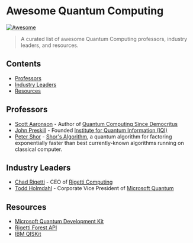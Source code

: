 # Awesome Quantum Computing

[![Awesome](https://awesome.re/badge.svg)](https://awesome.re)

> A curated list of awesome Quantum Computing professors, industry leaders, and resources.

## Contents

- [Professors](#professors)
- [Industry Leaders](#industry-leaders)
- [Resources](#resources)

## Professors

* [Scott Aaronson](https://www.scottaaronson.com/) - Author of [Quantum Computing Since Democritus](https://www.amazon.com/Quantum-Computing-since-Democritus-Aaronson/dp/0521199565/)
* [John Preskill](http://www.theory.caltech.edu/~preskill/) - Founded [Institute for Quantum Information (IQI)](http://www.iqi.caltech.edu/index.html)
* [Peter Shor](http://www-math.mit.edu/~shor/) - [Shor's Algorithm](https://www.wikiwand.com/en/Shor%27s_algorithm), a quantum algorithm for factoring exponentially faster than best currently-known algorithms running on classical computer.

## Industry Leaders

* [Chad Rigetti](https://medium.com/@chadrigetti) - CEO of [Rigetti Computing](https://rigetti.com/)
* [Todd Holmdahl](https://www.microsoft.com/en-us/research/people/toddhol/) - Corporate Vice President of [Microsoft Quantum](https://www.microsoft.com/en-us/research/lab/quantum/)

## Resources

* [Microsoft Quantum Development Kit](https://www.microsoft.com/en-us/quantum/development-kit)
* [Rigetti Forest API](https://www.rigetti.com/forest)
* [IBM QISKit](https://www.qiskit.org/)

